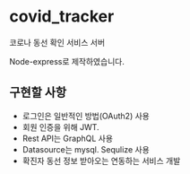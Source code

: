 # covid_tracker
코로나 동선 확인 서비스 서버

Node-express로 제작하였습니다.

## 구현할 사항
* 로그인은 일반적인 방법(OAuth2) 사용
* 회원 인증을 위해 JWT.
* Rest API는 GraphQL 사용
* Datasource는 mysql. Sequlize 사용
* 확진자 동선 정보 받아오는 연동하는 서비스 개발

